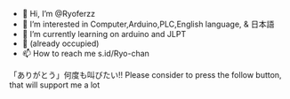  - 👋 Hi, I’m @Ryoferzz
 - 👀 I’m interested in Computer,Arduino,PLC,English language, & 日本語
 - 🌱 I’m currently learning on arduino and JLPT
 - 💞️ (already occupied)
 - 📫 How to reach me s.id/Ryo-chan

「ありがとう」何度も叫びたい!!
Please consider to press the follow button, that will support me a lot
<!---
Ryoferzz/Ryoferzz is a ✨ special ✨ repository because its `README.md` (this file) appears on your GitHub profile.
You can click the Preview link to take a look at your changes.
--->
